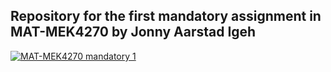 ## Repository for the first mandatory assignment in MAT-MEK4270 by Jonny Aarstad Igeh

[![MAT-MEK4270 mandatory 1](https://github.com/Jonnyigeh/matmek4270-mandatory1/actions/workflows/main.yml/badge.svg)](https://github.com/Jonnyigeh/matmek4270-mandatory1/actions/workflows/main.yml)
